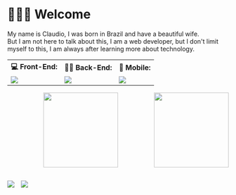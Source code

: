 <h1>🙋🏻‍♂️ Welcome</h1>

<p>
My name is Claudio, I was born in Brazil and have a beautiful wife.<br>
But I am not here to talk about this, I am a web developer, but I don't limit myself to this, I am always after learning more about technology.
</p>

<table>
    <tr >
        <th>💻 Front-End:</th>
        <th>👨‍💻 Back-End:</th>
        <th>📱 Mobile:</th>
    </tr>
    <tr>
        <td>
            <img src="https://skills.thijs.gg/icons?i=nextjs,react,vue">
        </td>
        <td>
            <img src="https://skills.thijs.gg/icons?i=nodejs,django">
        </td>
        <td>
            <img src="https://skills.thijs.gg/icons?i=react">
        </td>
    </tr>
</table>
<!-- 
    All these cards are from an open source code project and the link is https://github.com/anuraghazra/github-readme-stats  
-->
<a href="https://github.com/DevClaudioFilho" style="display:flex;flex-direction:row">
    <img height="170em" style="margin-left:auto" src="https://github-readme-stats.vercel.app/api/top-langs/?username=DevClaudioFilho&layout=compact&langs_count=7&theme=vue-dark"/>
    <img height="170em" style="margin-left:auto" src="https://github-readme-stats.vercel.app/api?username=DevClaudioFilho&show_icons=true&theme=vue-dark&include_all_commits=true&count_private=true" />
</a>

<div style="display:flex;flex-direction:row;margin-top:30px;">
    <a href="https://instagram.com/claudio_martinss" target="_blank" style="margin-right:15px;">
        <img src="https://img.shields.io/badge/-Instagram-%23E4405F?style=for-the-badge&logo=instagram&logoColor=white&color=gray" target="_blank" />
    </a>
    <a href="https://www.linkedin.com/in/claudio-martins-de-pinho-filho-99a6a1192/" target="_blank">
        <img src="https://img.shields.io/badge/-Linkedin-%23E4405F?style=for-the-badge&logo=linkedin&logoColor=white&color=gray" target="_blank" />
    </a>
</div>
